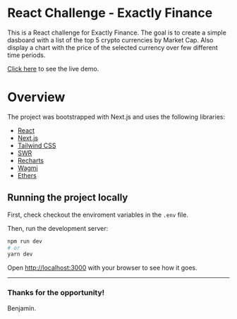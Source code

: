 # React Challenge - Exactly Finance

This is a React challenge for Exactly Finance. The goal is to create a simple dasboard with a list of the top 5 crypto currencies by Market Cap. Also display a chart with the price of the selected currency over few different time periods.

[Click here](https://d-time-value-crypto-dashboard.vercel.app/) to see the live demo.

# Overview

The project was bootstrapped with Next.js and uses the following libraries:

- [React](https://reactjs.org/)
- [Next.js](https://nextjs.org/)
- [Tailwind CSS](https://tailwindcss.com/)
- [SWR](https://swr.vercel.app/)
- [Recharts](https://recharts.org/en-US/)
- [Wagmi](https://wagmi.sh/)
- [Ethers](https://ethers.org/)

## Running the project locally

First, check checkout the enviroment variables in the `.env` file.

Then, run the development server:

```bash
npm run dev
# or
yarn dev
```

Open [http://localhost:3000](http://localhost:3000) with your browser to see how it goes.

---

### Thanks for the opportunity!

Benjamín.
